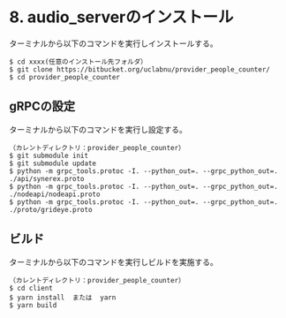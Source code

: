 # 8. audio_serverのインストール

ターミナルから以下のコマンドを実行しインストールする。

```
$ cd xxxx(任意のインストール先フォルダ）
$ git clone https://bitbucket.org/uclabnu/provider_people_counter/
$ cd provider_people_counter
```

 

## gRPCの設定

ターミナルから以下のコマンドを実行し設定する。

```
（カレントディレクトリ：provider_people_counter）
$ git submodule init
$ git submodule update
$ python -m grpc_tools.protoc -I. --python_out=. --grpc_python_out=. ./api/synerex.proto
$ python -m grpc_tools.protoc -I. --python_out=. --grpc_python_out=. ./nodeapi/nodeapi.proto
$ python -m grpc_tools.protoc -I. --python_out=. --grpc_python_out=. ./proto/grideye.proto
```



## ビルド

 ターミナルから以下のコマンドを実行しビルドを実施する。

```
（カレントディレクトリ：provider_people_counter）
$ cd client
$ yarn install  または  yarn
$ yarn build
```

